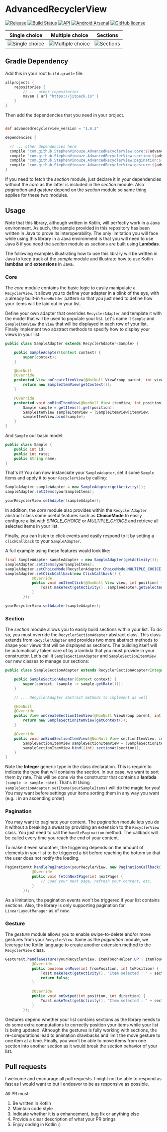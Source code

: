 # AdvancedRecyclerView
[![Release](https://jitpack.io/v/StephenVinouze/AdvancedRecyclerView.svg)](https://jitpack.io/#StephenVinouze/AdvancedRecyclerView)
[![Build Status](https://travis-ci.org/StephenVinouze/AdvancedRecyclerView.svg)](https://travis-ci.org/StephenVinouze/AdvancedRecyclerView)
[![API](https://img.shields.io/badge/API-7%2B-brightgreen.svg?style=flat)](https://android-arsenal.com/api?level=7)
[![Android Arsenal](https://img.shields.io/badge/Android%20Arsenal-AdvancedRecyclerView-green.svg?style=true)](https://android-arsenal.com/details/1/3553)
[![GitHub
license](http://img.shields.io/badge/license-APACHE2-blue.svg)](https://github.com/StephenVinouze/AdvancedRecyclerView/blob/master/LICENSE)

Single choice | Multiple choice | Sections
---- | ---- | ----
![Single choice](art/single_choice_framed.png) | ![Multiple choice](art/multiple_choice_framed.png) | ![Sections](art/sections_framed.png)

## Gradle Dependency

Add this in your root `build.gradle` file:

```gradle
allprojects {
	repositories {
		// ... other repositories
		maven { url "https://jitpack.io" }
	}
}
```
Then add the dependencies that you need in your project.

```gradle

def advancedrecyclerview_version = "1.0.2"

dependencies {

  // ... other dependencies here
  compile "com.github.StephenVinouze.AdvancedRecyclerView:core:${advancedrecyclerview_version}"
  compile "com.github.StephenVinouze.AdvancedRecyclerView:section:${advancedrecyclerview_version}"
  compile "com.github.StephenVinouze.AdvancedRecyclerView:pagination:${advancedrecyclerview_version}"
  compile "com.github.StephenVinouze.AdvancedRecyclerView:gesture:${advancedrecyclerview_version}"
}
```

If you need to fetch the *section* module, just declare it in your dependencies without the *core* as the latter is included in the *section* module. Also *pagination* and *gesture* depend on the *section* module so same thing applies for these two modules.

## Usage

Note that this library, although written in Kotlin, will perfectly work in a Java environment. As such, the sample provided in this repository has been written in Java to prove its interoperability. The only limitation you will face while using this library in a Java environment is that you will need to use Java 8 if you need the *section* module as sections are built using **Lambdas**.

The following examples illustrating how to use this library will be written in Java to keep track of the *sample* module and illustrate how to use Kotlin **lambdas** and **extensions** in Java.

### Core

The *core* module contains the basic logic to easily manipulate a `RecyclerView`. It allows you to define your adapter in a blink of the eye, with a already built-in `ViewHolder` pattern so that you just need to define how your items will be laid out in your list.

Define your own adapter that overrides `RecyclerAdapter` and template it with the model that will be used to populate your list. Let's name it `Sample` and `SampleItemView` the `View` that will be displayed in each row of your list. Finally implement two abstract methods to specify how to display your views in your list:

```java
public class SampleAdapter extends RecyclerAdapter<Sample> {

    public SampleAdapter(Context context) {
        super(context);
    }

    @NotNull
    @Override
    protected View onCreateItemView(@NotNull ViewGroup parent, int viewType) {
        return new SampleItemView(getContext());
    }

    @Override
    protected void onBindItemView(@NonNull View itemView, int position) {
        Sample sample = getItems().get(position);
        SampleItemView sampleItemView = (SampleItemView)itemView;
        sampleItemView.bind(sample);
    }
}
```

And `Sample` our basic model:

```java
public class Sample {
    public int id;
    public int rate;
    public String name;
}
```

That's it! You can now instanciate your `SampleAdapter`, set it some `Sample` items and apply it to your `RecyclerView` by calling:

```java
SampleAdapter sampleAdapter = new SampleAdapter(getActivity());
sampleAdapter.setItems(yourSampleItems);

yourRecyclerView.setAdapter(sampleAdapter);
```

In addition, the *core* module also provides within the `RecyclerAdapter` abstract class some useful features such as **ChoiceMode** to easily configure a list with *SINGLE_CHOICE* or *MULTIPLE_CHOICE* and retrieve all selected items in your list.

Finally, you can listen to click events and easily respond to it by setting a `clickCallback` to your `SampleAdapter`.

A full example using these features would look like:

```java
final SampleAdapter sampleAdapter = new SampleAdapter(getActivity());
sampleAdapter.setItems(yourSampleItems);
sampleAdapter.setChoiceMode(RecyclerAdapter.ChoiceMode.MULTIPLE_CHOICE);
sampleAdapter.setClickCallback(new ClickCallback() {
            @Override
            public void onItemClick(@NonNull View view, int position) {
                Toast.makeText(getActivity(), sampleAdapter.getSelectedItemViewCount() + " items selected)", Toast.LENGTH_SHORT).show();
            }
        });

yourRecyclerView.setAdapter(sampleAdapter);
```

### Section

The *section* module allows you to easily build sections within your list. To do so, you must override the `RecyclerSectionAdapter` abstract class. This class extends from `RecyclerAdapter` and provides two more abstract methods to shape your views that will be displayed as sections. The building itself will be automatically taken care of by a lambda that you must provide in your constructor. Let's call it `SampleSectionAdapter` and `SampleSectionItemView` our new classes to manage our sections:

```java
public class SampleSectionAdapter extends RecyclerSectionAdapter<Integer, Sample> {

    public SampleSectionAdapter(Context context) {
        super(context, (sample -> sample.getRate()));
    }

    // ... RecyclerAdapter abstract methods to implement as well

    @NonNull
    @Override
    public View onCreateSectionItemView(@NonNull ViewGroup parent, int viewType) {
        return new SampleSectionItemView(getContext());
    }

    @Override
    public void onBindSectionItemView(@NonNull View sectionItemView, int section) {
        SampleSectionItemView sampleSectionItemView = (SampleSectionItemView)sectionItemView;
        sampleSectionItemView.bind((int) sectionAt(section));
    }
}
```

Note the **Integer** generic type in the class declaration. This is require to indicate the type that will contains the section. In our case, we want to sort them by rate. This will be done via the constructor that contains a **lambda** `(sample -> sample.rate)`. That's it! Using `sampleSectionAdapter.setItems(yourSampleItems)` will do the magic for you! You may want before settings your items sorting them in any way you want (e.g. : in an ascending order).

### Pagination

You may want to paginate your content. The *pagination* module lets you do it without a breaking a sweat by providing an extension to the `RecyclerView` class. You just need to call the `handlePagination` method. The callback will be called every time you reach the end of your content.

To make it even smoother, the triggering depends on the amount of elements in your list to be triggered a bit before reaching the bottom so that the user does not notify the loading.

```java
PaginationKt.handlePagination(yourRecylerView, new PaginationCallback() {
            @Override
            public void fetchNextPage(int nextPage) {
                // Load your next page, refresh your content, etc.
            }
        });
```

As a limitation, the pagination events won't be triggered if your list contains sections. Also, the library is only supporting pagination for `LinearLayoutManager` as of now.

### Gesture

The *gesture* module allows you to enable swipe-to-delete and/or move gestures from your `RecyclerView`. Same as the *pagination* module, we leverage the Kotlin language to create another extension method to the `RecyclerView` class.

```java
GestureKt.handleGesture(yourRecyclerView, ItemTouchHelper.UP | ItemTouchHelper.DOWN, ItemTouchHelper.LEFT | ItemTouchHelper.RIGHT, new GestureCallback() {
            @Override
            public boolean onMove(int fromPosition, int toPosition) {
                Toast.makeText(getActivity(), "Item selected : " + sectionAdapter.getSelectedItemViews(), Toast.LENGTH_SHORT).show();
                return false;
            }

            @Override
            public void onSwiped(int position, int direction) {
                Toast.makeText(getActivity(), "Item selected : " + sectionAdapter.getSelectedItemViews(), Toast.LENGTH_SHORT).show();
            }
        });
```

Gestures depend whether your list contains sections as the library needs to do some extra computations to correctly position your items while your list is being updated. Although the gestures is fully working with sections, the re-computations lead to animation drawbacks and limit the move gesture to one item at a time. Finally, you won't be able to move items from one section into another section as it would break the section behavior of your list.

## Pull requests

I welcome and encourage all pull requests. I might not be able to respond as fast as I would want to but I endeavor to be as responsive as possible.

All PR must:

1. Be written in Kotlin
2. Maintain code style
3. Indicate whether it is a enhancement, bug fix or anything else
4. Provide a clear description of what your PR brings
5. Enjoy coding in Kotlin :)
